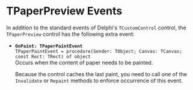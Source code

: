 TPaperPreview Events
====================

In addition to the standard events of Delphi's `TCustomControl` control, the `TPaperPreview` control has the following extra event:

- **`OnPaint: TPaperPaintEvent`** \
  `TPaperPaintEvent = procedure(Sender: TObject; Canvas: TCanvas; const Rect: TRect) of object` \
  Occurs when the content of paper needs to be painted.

  Because the control caches the last paint, you need to call one of the `Invalidate` or `Repaint` methods to enforce occurrence of this event.